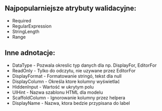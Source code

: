 ﻿## Najpopularniejsze atrybuty walidacyjne:
* Required
* RegularExpression
* StringLength
* Range

## Inne adnotacje: 
* DataType - Pozwala okreslic typ danych dla np. DisplayFor, EditorFor
* ReadOnly - Tylko do odczytu, nie uzywane przez EditorFor
* DisplayFormat - Formatowanie stringó, tekst dla null
* DisplayColumn - Określa ktore kolumny wyświetlać
* HiddenInput - Wartość w ukrytym polu
* UIHint - Nazwa szablonu HTML dla modelu
* ScaffoldColumn - Ignorowanie kolumny przez helpera
* DisplayName - Nazwa, ktora bedzie przypisana do label